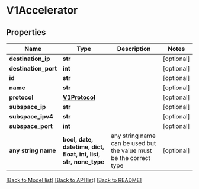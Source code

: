 # V1Accelerator


## Properties
Name | Type | Description | Notes
------------ | ------------- | ------------- | -------------
**destination_ip** | **str** |  | [optional] 
**destination_port** | **int** |  | [optional] 
**id** | **str** |  | [optional] 
**name** | **str** |  | [optional] 
**protocol** | [**V1Protocol**](V1Protocol.md) |  | [optional] 
**subspace_ip** | **str** |  | [optional] 
**subspace_ipv4** | **str** |  | [optional] 
**subspace_port** | **int** |  | [optional] 
**any string name** | **bool, date, datetime, dict, float, int, list, str, none_type** | any string name can be used but the value must be the correct type | [optional]

[[Back to Model list]](../README.md#documentation-for-models) [[Back to API list]](../README.md#documentation-for-api-endpoints) [[Back to README]](../README.md)


